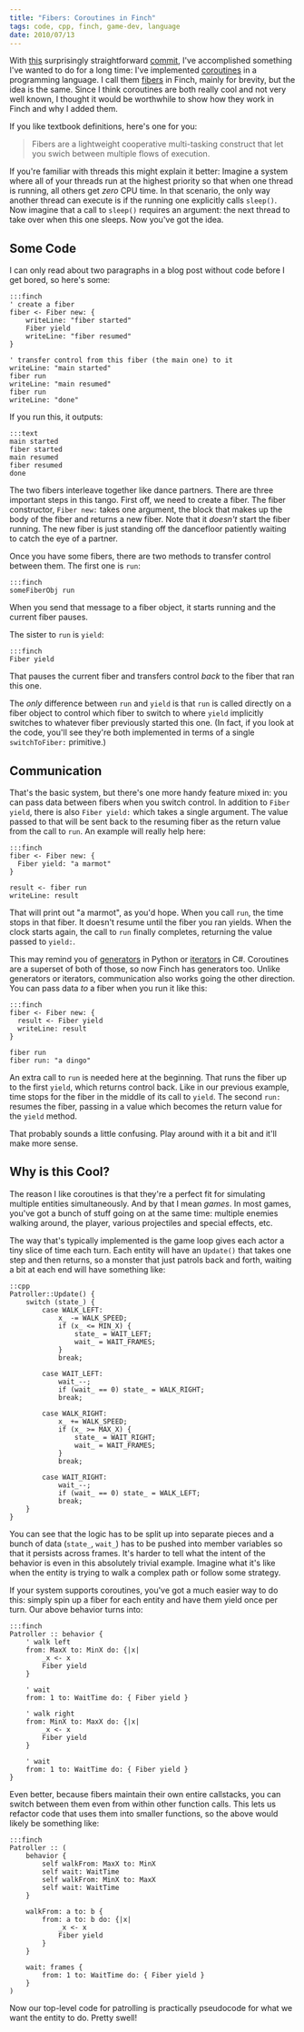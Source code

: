 ```yaml
---
title: "Fibers: Coroutines in Finch"
tags: code, cpp, finch, game-dev, language
date: 2010/07/13
---
```

With [this](http://bitbucket.org/munificent/finch/changeset/1ae1817c9f23) surprisingly straightforward [commit](http://mercurial.selenic.com/wiki/Commit), I've accomplished
something I've wanted to do for a long time: I've implemented [coroutines](http://en.wikipedia.org/wiki/Coroutine)
in a programming language. I call them [fibers](http://en.wikipedia.org/wiki/Fiber_%28computer_science%29) in Finch, mainly for
brevity, but the idea is the same. Since I think coroutines are both really
cool and not very well known, I thought it would be worthwhile to show how
they work in Finch and why I added them.

If you like textbook definitions, here's one for you:

> Fibers are a lightweight cooperative multi-tasking construct that let you
swich between multiple flows of execution.

If you're familiar with threads this might explain it better: Imagine a system
where all of your threads run at the highest priority so that when one thread
is running, all others get *zero* CPU time. In that scenario, the only way
another thread can execute is if the running one explicitly calls `sleep()`.
Now imagine that a call to `sleep()` requires an argument: the next thread to
take over when this one sleeps. Now you've got the idea.

## Some Code

I can only read about two paragraphs in a blog post without code before I get
bored, so here's some:

    :::finch
    ' create a fiber
    fiber <- Fiber new: {
        writeLine: "fiber started"
        Fiber yield
        writeLine: "fiber resumed"
    }

    ' transfer control from this fiber (the main one) to it
    writeLine: "main started"
    fiber run
    writeLine: "main resumed"
    fiber run
    writeLine: "done"

If you run this, it outputs:

    :::text
    main started
    fiber started
    main resumed
    fiber resumed
    done

The two fibers interleave together like dance partners. There are three
important steps in this tango. First off, we need to create a fiber. The fiber
constructor, `Fiber new:` takes one argument, the block that makes up the body
of the fiber and returns a new fiber. Note that it *doesn't* start the fiber
running. The new fiber is just standing off the dancefloor patiently waiting
to catch the eye of a partner.

Once you have some fibers, there are two methods to transfer control between
them. The first one is `run`:

    :::finch
    someFiberObj run

When you send that message to a fiber object, it starts running and the
current fiber pauses.

The sister to `run` is `yield`:

    :::finch
    Fiber yield

That pauses the current fiber and transfers control *back* to the fiber that
ran this one.

The *only* difference between `run` and `yield` is that `run` is called
directly on a fiber object to control which fiber to switch to where `yield`
implicitly switches to whatever fiber previously started this one. (In fact,
if you look at the code, you'll see they're both implemented in terms of a
single `switchToFiber:` primitive.)

## Communication

That's the basic system, but there's one more handy feature mixed in: you can
pass data between fibers when you switch control. In addition to `Fiber
yield`, there is also `Fiber yield:` which takes a single argument. The value
passed to that will be sent back to the resuming fiber as the return value
from the call to `run`. An example will really help here:

    :::finch
    fiber <- Fiber new: {
      Fiber yield: "a marmot"
    }

    result <- fiber run
    writeLine: result

That will print out "a marmot", as you'd hope. When you call `run`, the time
stops in that fiber. It doesn't resume until the fiber you ran yields. When
the clock starts again, the call to `run` finally completes, returning the
value passed to `yield:`.

This may remind you of [generators](http://www.python.org/dev/peps/pep-0255/) in Python or [iterators](http://msdn.microsoft.com/en-us/library/9k7k7cf0%28VS.80%29.aspx) in C#.
Coroutines are a superset of both of those, so now Finch has generators too.
Unlike generators or iterators, communication also works going the other
direction. You can pass data *to* a fiber when you run it like this:

    :::finch
    fiber <- Fiber new: {
      result <- Fiber yield
      writeLine: result
    }

    fiber run
    fiber run: "a dingo"

An extra call to `run` is needed here at the beginning. That runs the fiber up
to the first `yield`, which returns control back. Like in our previous
example, time stops for the fiber in the middle of its call to `yield`. The
second `run:` resumes the fiber, passing in a value which becomes the return
value for the `yield` method.

That probably sounds a little confusing. Play around with it a bit and it'll
make more sense.

## Why is this Cool?

The reason I like coroutines is that they're a perfect fit for simulating
multiple entities simultaneously. And by that I mean *games*. In most games,
you've got a bunch of stuff going on at the same time: multiple enemies
walking around, the player, various projectiles and special effects, etc.

The way that's typically implemented is the game loop gives each actor a tiny
slice of time each turn. Each entity will have an `Update()` that takes one
step and then returns, so a monster that just patrols back and forth, waiting
a bit at each end will have something like:

    ::cpp
    Patroller::Update() {
        switch (state_) {
            case WALK_LEFT:
                x_ -= WALK_SPEED;
                if (x_ <= MIN_X) {
                    state_ = WAIT_LEFT;
                    wait_ = WAIT_FRAMES;
                }
                break;

            case WAIT_LEFT:
                wait_--;
                if (wait_ == 0) state_ = WALK_RIGHT;
                break;

            case WALK_RIGHT:
                x_ += WALK_SPEED;
                if (x_ >= MAX_X) {
                    state_ = WAIT_RIGHT;
                    wait_ = WAIT_FRAMES;
                }
                break;

            case WAIT_RIGHT:
                wait_--;
                if (wait_ == 0) state_ = WALK_LEFT;
                break;
        }
    }

You can see that the logic has to be split up into separate pieces and a bunch
of data (`state_`, `wait_`) has to be pushed into member variables so that it
persists across frames. It's harder to tell what the intent of the behavior is
even in this absolutely trivial example. Imagine what it's like when the
entity is trying to walk a complex path or follow some strategy.

If your system supports coroutines, you've got a much easier way to do this:
simply spin up a fiber for each entity and have them yield once per turn. Our
above behavior turns into:

    :::finch
    Patroller :: behavior {
        ' walk left
        from: MaxX to: MinX do: {|x|
            _x <- x
            Fiber yield
        }

        ' wait
        from: 1 to: WaitTime do: { Fiber yield }

        ' walk right
        from: MinX to: MaxX do: {|x|
            _x <- x
            Fiber yield
        }

        ' wait
        from: 1 to: WaitTime do: { Fiber yield }
    }

Even better, because fibers maintain their own entire callstacks, you can
switch between them even from within other function calls. This lets us
refactor code that uses them into smaller functions, so the above would likely
be something like:

    :::finch
    Patroller :: (
        behavior {
            self walkFrom: MaxX to: MinX
            self wait: WaitTime
            self walkFrom: MinX to: MaxX
            self wait: WaitTime
        }

        walkFrom: a to: b {
            from: a to: b do: {|x|
                _x <- x
                Fiber yield
            }
        }

        wait: frames {
            from: 1 to: WaitTime do: { Fiber yield }
        }
    )

Now our top-level code for patrolling is practically pseudocode for what we
want the entity to do. Pretty swell!
